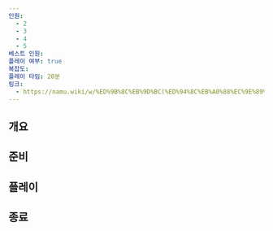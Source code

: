```yaml
---
인원:
  - 2
  - 3
  - 4
  - 5
베스트 인원:
플레이 여부: true
복잡도:
플레이 타임: 20분
링크:
  - https://namu.wiki/w/%ED%9B%8C%EB%9D%BC(%ED%94%8C%EB%A0%88%EC%9E%89%20%EC%B9%B4%EB%93%9C)
---
```

## 개요
## 준비
## 플레이
## 종료